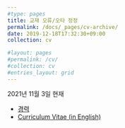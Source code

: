 ```yaml
---
#type: pages
title: 교재 오류/오타 정정
permalink: /docs/_pages/cv-archive/
date: 2019-12-18T17:32:30+09:00
collection: cv

#layout: pages
#permalink: /cv/
#collection: cv
#entries_layout: grid
---
```


2021년 11월 3일 현재

- [경력](/docs/_pages/cv/kor/)
- [Curriculum Vitae (in English)](/docs/_pages/cv/eng/)
